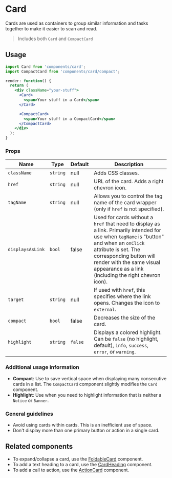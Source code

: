 Card
===

Cards are used as containers to group similar information and tasks together to make it easier to scan and read.

> Includes both `Card` and `CompactCard`

## Usage

```jsx
import Card from 'components/card';
import CompactCard from 'components/card/compact';

render: function() {
  return (
    <div className="your-stuff">
      <Card>
        <span>Your stuff in a Card</span>
      </Card>

      <CompactCard>
        <span>Your stuff in a CompactCard</span>
      </CompactCard>
    </div>
  );
}
```

### Props

Name | Type | Default | Description
--- | --- | --- | ---
`className` | `string` | null | Adds CSS classes.
`href` | `string` | null | URL of the card. Adds a right chevron icon.
`tagName` | `string` | null | Allows you to control the tag name of the card wrapper (only if `href` is not specified).
`displaysAsLink` | `bool` | false | Used for cards without a `href` that need to display as a link. Primarily intended for use when `tagName` is "button" and when an `onClick` attribute is set. The corresponding button will render with the same visual appearance as a link (including the right chevron icon).
`target` | `string` | null | If used with `href`, this specifies where the link opens. Changes the icon to `external`.
`compact` | `bool` | false | Decreases the size of the card.
`highlight` | `string` | `false` | Displays a colored highlight. Can be `false` (no highlight, default), `info`, `success`, `error`, or `warning`.

### Additional usage information

* **Compact**: Use to save vertical space when displaying many consecutive cards in a list. The `CompactCard` component slightly modifies the `Card` component.
* **Highlight**: Use when you need to highlight information that is neither a `Notice` or `Banner`.

### General guidelines

* Avoid using cards within cards. This is an inefficient use of space.
* Don't display more than one primary button or action in a single card.

## Related components

* To expand/collapse a card, use the [FoldableCard](./foldable-card) component.
* To add a text heading to a card, use the [CardHeading](./card-heading) component.
* To add a call to action, use the [ActionCard](./action-card) component.